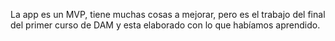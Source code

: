 La app es un MVP, tiene muchas cosas a mejorar, pero es el trabajo del final del primer 
curso de DAM y esta elaborado con lo que habíamos aprendido.

